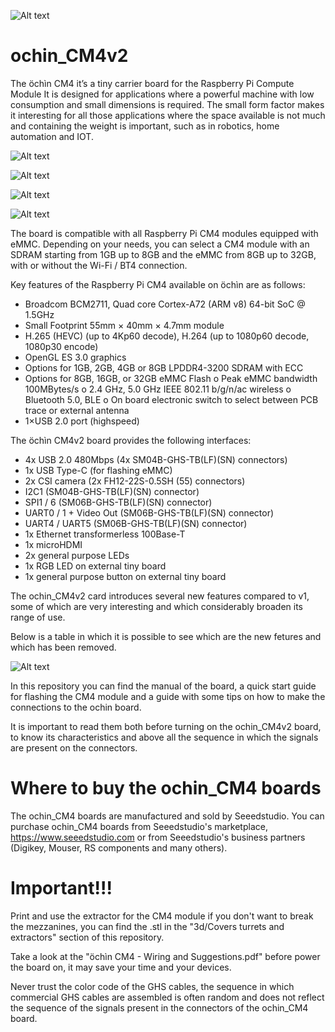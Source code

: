 ![Alt text](images/logo.png?raw=true&=200x "ochin_CM4")
# ochin_CM4v2
The öchìn CM4 it’s a tiny carrier board for the Raspberry Pi Compute Module  It is designed for applications where a powerful machine with low consumption and small dimensions is required. The small form factor makes it interesting for all those applications where the space available is not much and containing the weight is important, such as in robotics, home automation and IOT.

![Alt text](images/ochin_CM4_topDoc.png?raw=true "ochin_CM4")

![Alt text](images/ochin_CM4_botDoc.png?raw=true "ochin_CM4 back")

![Alt text](images/ochin_CM4_USBext_topDoc.png?raw=true "ochin_CM4extUSB")

![Alt text](images/ochin_CM4_USBext_botDoc.png?raw=true "ochin_CM4extUSB")


The board is compatible with all Raspberry Pi CM4 modules equipped with eMMC. Depending on your needs, you can select a CM4 module with an SDRAM starting from 1GB up to 8GB and the eMMC from 8GB up to 32GB, with or without the Wi-Fi / BT4 connection.

Key features of the Raspberry Pi CM4 available on öchìn are as follows:
* Broadcom BCM2711, Quad core Cortex-A72 (ARM v8) 64-bit SoC @ 1.5GHz
* Small Footprint 55mm × 40mm × 4.7mm module
* H.265 (HEVC) (up to 4Kp60 decode), H.264 (up to 1080p60 decode, 1080p30 encode)
* OpenGL ES 3.0 graphics
* Options for 1GB, 2GB, 4GB or 8GB LPDDR4-3200 SDRAM with ECC
* Options for 8GB, 16GB, or 32GB eMMC Flash
o Peak eMMC bandwidth 100MBytes/s
o 2.4 GHz, 5.0 GHz IEEE 802.11 b/g/n/ac wireless
o Bluetooth 5.0, BLE
o On board electronic switch to select between PCB trace or external antenna
* 1×USB 2.0 port (highspeed)

The öchìn CM4v2 board provides the following interfaces:

*	4x USB 2.0 480Mbps (4x SM04B-GHS-TB(LF)(SN) connectors)
*	1x USB Type-C (for flashing eMMC)
*	2x CSI camera (2x FH12-22S-0.5SH (55) connectors)
*	I2C1 (SM04B-GHS-TB(LF)(SN) connector)
*	SPI1 / 6 (SM06B-GHS-TB(LF)(SN) connector)
*	UART0 / 1 + Video Out (SM06B-GHS-TB(LF)(SN) connector)
*	UART4 / UART5 (SM06B-GHS-TB(LF)(SN) connector)
*	1x Ethernet transformerless 100Base-T
*	1x microHDMI
*	2x general purpose LEDs
*	1x RGB LED on external tiny board
*	1x general purpose button on external tiny board

The ochin_CM4v2 card introduces several new features compared to v1, some of which are very interesting and which considerably broaden its range of use. 

Below is a table in which it is possible to see which are the new fetures and which has been removed.

![Alt text](images/ochin_comparison_table.png?raw=true "ochin_CM4 comparison table")

In this repository you can find the manual of the board, a quick start guide for flashing the CM4 module and a guide with some tips on how to make the connections to the ochin board. 

It is important to read them both before turning on the ochin_CM4v2 board, to know its characteristics and above all the sequence in which the signals are present on the connectors.

# Where to buy the ochin_CM4 boards
The ochin_CM4 boards are manufactured and sold by Seeedstudio. You can purchase ochin_CM4 boards from Seeedstudio's marketplace, https://www.seeedstudio.com or from Seeedstudio's business partners (Digikey, Mouser, RS components and many others).

# Important!!!

Print and use the extractor for the CM4 module if you don't want to break the mezzanines, you can find the .stl in the "3d/Covers turrets and extractors" section of this repository.

Take a look at the "öchìn CM4 - Wiring and Suggestions.pdf" before power the board on, it may save your time and your devices.

Never trust the color code of the GHS cables, the sequence in which commercial GHS cables are assembled is often random and does not reflect the sequence of the signals present in the connectors of the ochin_CM4 board.
